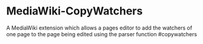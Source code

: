 MediaWiki-CopyWatchers
======================

A MediaWiki extension which allows a pages editor to add the watchers of one page to the page being edited using the parser function #copywatchers
